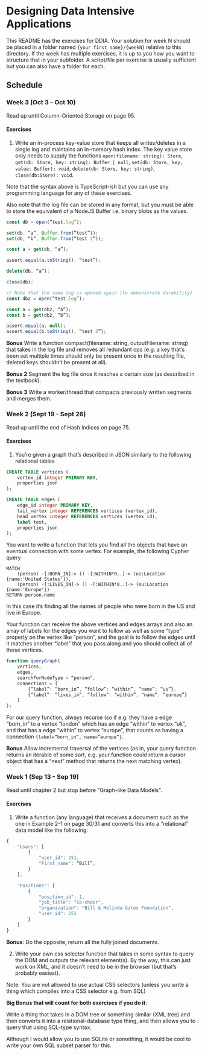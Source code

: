 # Designing Data Intensive Applications

This README has the exercises for DDIA. Your solution for week N should be placed in a folder named `{your first name}/{weekN}` relative to this directory. If the week has multiple exercises, it is up to you how you want to structure that in your subfolder. A script/file per exercise is
usually sufficient but you can also have a folder for each.

## Schedule

### Week 3 (Oct 3 - Oct 10)

Read up until Column-Oriented Storage on page 95.

#### Exercises

1. Write an in-process key-value store that keeps all writes/deletes in a single log and maintains an in-memory hash index. The key value store only needs to supply the functions `open(filename: string): Store`, `get(db: Store, key: string): Buffer | null`, `set(db: Store, key, value: Buffer): void`, `delete(db: Store, key: string)`, `close(db:Store): void`.

Note that the syntax above is TypeScript-ish but you can use any programming language for any of these exercises.

Also note that the log file can be stored in any format, but you must be able to store the equivalent of a NodeJS Buffer i.e. binary blobs as the values.

```ts
const db = open(“test.log”);

set(db, “a”, Buffer.from(“test”));
set(db, “b”, Buffer.from(“test 2”));

const a = get(db, “a”);

assert.equal(a.toString(), “test”);

delete(db, “a”);

close(db);

// Note that the same log is opened again (to demonstrate durability)
const db2 = open(“test.log”);

const a = get(db2, “a”);
const b = get(db2, “b”);

assert.equal(a, null);
assert.equal(b.toString(), “test 2”);
```

**Bonus** Write a function compact(filename: string, outputFilename: string) that takes in the log file and removes all redundant ops (e.g. a key that’s been set multiple times should only be present once in the resulting file, deleted keys shouldn’t be present at all).

**Bonus 2** Segment the log file once it reaches a certain size (as described in the textbook).

**Bonus 3** Write a worker/thread that compacts previously written segments and merges them.

### Week 2 (Sept 19 - Sept 26)

Read up until the end of Hash Indices on page 75.

#### Exercises

1. You’re given a graph that’s described in JSON similarly to the following relational tables

```SQL
CREATE TABLE vertices (
    vertex_id integer PRIMARY KEY,
    properties json
);

CREATE TABLE edges (
    edge_id integer PRIMARY KEY,
    tail_vertex integer REFERENCES vertices (vertex_id),
    head_vertex integer REFERENCES vertices (vertex_id),
    label text,
    properties json
);
```

You want to write a function that lets you find all the objects that have an eventual connection with some vertex. For example, the following Cypher query

```
MATCH
    (person) -[:BORN_IN]-> () -[:WITHIN*0..]-> (us:Location {name:'United States'}),
    (person) -[:LIVES_IN]-> () -[:WITHIN*0..]-> (eu:Location {name:'Europe'})
RETURN person.name
```

In this case it’s finding all the names of people who were born in the US and live in Europe.

Your function can receive the above vertices and edges arrays and also an array of labels for the edges you want to follow as well as some “type” property on the vertex like “person”, and the goal is to follow the edges until it matches another “label” that you pass along and you should collect all of those vertices.

```ts
function queryGraph(
    vertices,
    edges,
    searchForNodeType = “person”,
    connections = [
        {“label”: “born_in”, “follow”: “within”, “name”: “us”},
        {“label”: “lives_in”, “follow”: “within”, “name”: “europe”}
    ]
);
```

For our query function, always recurse (so if e.g. they have a edge “born_in” to a vertex “london” which has an edge “within” to vertex “uk”, and that has a edge “within” to vertex “europe”, that counts as having a connection `{label=”born_in”, name=”europe”}`.

**Bonus** Allow incremental traversal of the vertices (as in, your query function returns an iterable of some sort, e.g. your function could return a cursor object that has a “next” method that returns the next matching vertex).

### Week 1 (Sep 13 - Sep 19)

Read until chapter 2 but stop before "Graph-like Data Models".

#### Exercises

1. Write a function (any language) that receives a document such as the one in Example 2-1 on page 30/31 and converts this into a “relational” data model like the following:

```js
{
    "Users": [
        {
            "user_id": 251,
            "First_name": “Bill”,
        }
    ],

    "Positions": [
        {
            "position_id": 1,
            "job_title": "Co-chair",
            "organization": "Bill & Melinda Gates Foundation",
            "user_id": 251
        }
    ]
}
```

**Bonus**: Do the opposite, return all the fully joined documents.

2. Write your own css selector function that takes in some syntax to query the DOM and outputs the relevant element(s). By the way, this can just work on XML, and it doesn’t need to be in the browser (but that’s probably easiest).

Note: You are not allowed to use actual CSS selectors (unless you write a thing which compiles into a CSS selector e.g. from SQL)

**Big Bonus that will count for both exercises if you do it**:

Write a thing that takes in a DOM tree or something similar (XML tree) and then converts it into a relational-database type thing, and then allows you to query that using SQL-type syntax.

Although I would allow you to use SQLite or something, it would be cool to write your own SQL subset parser for this.
